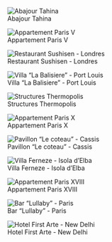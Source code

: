 <figure>
    <img src="assets/images/abajour-tahina.png" alt="Abajour Tahina">
    <figcaption>Abajour Tahina</figcaption>
</figure>
<figure>
    <img src="assets/images/appartement-paris-v.png" alt="Appartement Paris V">
    <figcaption>Appartement Paris V</figcaption>
</figure>
<figure>
    <img src="assets/images/restaurant-sushisen-londres.png" alt="Restaurant Sushisen - Londres">
    <figcaption>Restaurant Sushisen - Londres</figcaption>
</figure>
<figure>
    <img src="assets/images/la-balisiere.png" alt="Villa “La Balisiere” - Port Louis">
    <figcaption>Villa “La Balisiere” - Port Louis</figcaption>
</figure>
<figure>
    <img src="assets/images/structures-thermopolis.png" alt="Structures Thermopolis">
    <figcaption>Structures Thermopolis</figcaption>
</figure>
<figure>
    <img src="assets/images/appartement-paris-x.png" alt="Appartement Paris X">
    <figcaption>Appartement Paris X</figcaption>
</figure>
<figure>
    <img src="assets/images/le-coteau-cassis.png" alt="Pavillon “Le coteau” - Cassis">
    <figcaption>Pavillon “Le coteau” - Cassis</figcaption>
</figure>
<figure>
    <img src="assets/images/villa-ferneze.png" alt="Villa Ferneze - Isola d’Elba">
    <figcaption>Villa Ferneze - Isola d’Elba</figcaption>
</figure>
<figure>
    <img src="assets/images/appartement-paris-xviii.png" alt="Appartement Paris XVIII">
    <figcaption>Appartement Paris XVIII</figcaption>
</figure>
<figure>
    <img src="assets/images/bar-lullaby-paris.png" alt="Bar “Lullaby” - Paris">
    <figcaption>Bar “Lullaby” - Paris</figcaption>
</figure>
<figure>
    <img src="assets/images/hotel-first-arte-new-delhi.png" alt="Hotel First Arte - New Delhi">
    <figcaption>Hotel First Arte - New Delhi</figcaption>
</figure>